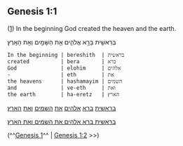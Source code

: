 ## Genesis 1:1

([1](http://biblehub.com/text/genesis/1-1.htm)) In the beginning God created the heaven and the earth.

בְּרֵאשִׁ֖ית בָּרָ֣א אֱלֹהִ֑ים אֵ֥ת הַשָּׁמַ֖יִם וְאֵ֥ת הָאָֽרֶץ׃

	In the beginning | bereshith  | בראשית
	created          | bera       | ברא
	God              | elohim     | אלהים
	-                | eth        | את
	the heavens      | hashamayim | השמים
	and              | ve-eth     | ואת
	the earth        | ha-eretz   | הארץ׃

[בראשית](/keys/BRAShITh) [ברא](/keys/BRA) [אלהים](/keys/ALHIM) [את](/keys/ATh) [השמים](/keys/HShMIM) [ואת](/keys/VATh) [הארץ](/keys/HARTz)׃

[בראשית ברא אלהים את השמים ואת הארץ](/keys/BRAShITh.BRA.ALHIM.ATh.HShMIM.VATh.HARTz)׃

(^^[Genesis 1](/genesis/1)^^ | [Genesis 1:2](/genesis/1/2) >>)

